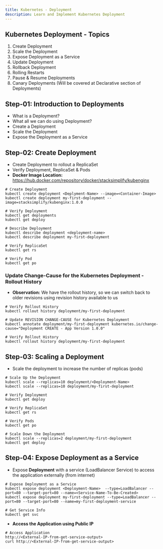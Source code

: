 ```yaml
---
title: Kubernetes - Deployment
description: Learn and Implement Kubernetes Deployment
---
```


## Kubernetes Deployment - Topics
1. Create Deployment
2. Scale the Deployment
3. Expose Deployment as a Service
4. Update Deployment
5. Rollback Deployment
6. Rolling Restarts
7. Pause & Resume Deployments
8. Canary Deployments (Will be covered at Declarative section of Deployments)

## Step-01: Introduction to Deployments
- What is a Deployment?
- What all we can do using Deployment?
- Create a Deployment
- Scale the Deployment
- Expose the Deployment as a Service

## Step-02: Create Deployment
- Create Deployment to rollout a ReplicaSet
- Verify Deployment, ReplicaSet & Pods
- **Docker Image Location:** https://hub.docker.com/repository/docker/stacksimplify/kubenginx
```t
# Create Deployment
kubectl create deployment <Deplyment-Name> --image=<Container-Image>
kubectl create deployment my-first-deployment --image=stacksimplify/kubenginx:1.0.0 

# Verify Deployment
kubectl get deployments
kubectl get deploy 

# Describe Deployment
kubectl describe deployment <deployment-name>
kubectl describe deployment my-first-deployment

# Verify ReplicaSet
kubectl get rs

# Verify Pod
kubectl get po
```
### Update Change-Cause for the Kubernetes Deployment - Rollout History
- **Observation:** We have the rollout history, so we can switch back to older revisions using revision history available to us
```t
# Verify Rollout History
kubectl rollout history deployment/my-first-deployment

# Update REVISION CHANGE-CAUSE for Kubernetes Deployment
kubectl annotate deployment/my-first-deployment kubernetes.io/change-cause="Deployment CREATE - App Version 1.0.0"

# Verify Rollout History
kubectl rollout history deployment/my-first-deployment
```
## Step-03: Scaling a Deployment
- Scale the deployment to increase the number of replicas (pods)
```t
# Scale Up the Deployment
kubectl scale --replicas=10 deployment/<Deployment-Name>
kubectl scale --replicas=10 deployment/my-first-deployment 

# Verify Deployment
kubectl get deploy

# Verify ReplicaSet
kubectl get rs

# Verify Pods
kubectl get po

# Scale Down the Deployment
kubectl scale --replicas=2 deployment/my-first-deployment 
kubectl get deploy
```

## Step-04: Expose Deployment as a Service
- Expose **Deployment** with a service (LoadBalancer Service) to access the application externally (from internet)
```t
# Expose Deployment as a Service
kubectl expose deployment <Deployment-Name>  --type=LoadBalancer --port=80 --target-port=80 --name=<Service-Name-To-Be-Created>
kubectl expose deployment my-first-deployment --type=LoadBalancer --port=80 --target-port=80 --name=my-first-deployment-service

# Get Service Info
kubectl get svc
```
- **Access the Application using Public IP**
```t
# Access Application
http://<External-IP-from-get-service-output>
curl http://<External-IP-from-get-service-output>
```